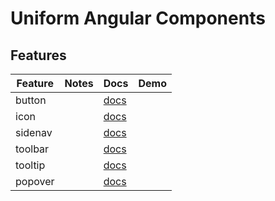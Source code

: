 # Uniform Angular Components

## Features
| Feature | Notes | Docs                                          | Demo |
| ------- | ----- | --------------------------------------------- | ---- |
| button  |       | [docs](./projects/components/button/button)   |      |
| icon    |       | [docs](./projects/components/icon/icon)       |      |
| sidenav |       | [docs](./projects/components/sidenav/sidenav) |      |
| toolbar |       | [docs](./projects/components/toolbar/toolbar) |      |
| tooltip |       | [docs](./projects/components/tooltip/tooltip) |      |
| popover |       | [docs](./projects/components/popover/popover) |      |

